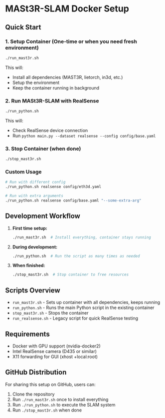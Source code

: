 # MASt3R-SLAM Docker Setup

## Quick Start

### 1. Setup Container (One-time or when you need fresh environment)
```bash
./run_mast3r.sh
```
This will:
- Install all dependencies (MAST3R, lietorch, in3d, etc.)
- Setup the environment 
- Keep the container running in background

### 2. Run MASt3R-SLAM with RealSense
```bash
./run_python.sh
```
This will:
- Check RealSense device connection
- Run `python main.py --dataset realsense --config config/base.yaml`

### 3. Stop Container (when done)
```bash
./stop_mast3r.sh
```

### Custom Usage
```bash
# Run with different config
./run_python.sh realsense config/eth3d.yaml

# Run with extra arguments  
./run_python.sh realsense config/base.yaml "--some-extra-arg"
```

## Development Workflow

1. **First time setup:**
   ```bash
   ./run_mast3r.sh  # Install everything, container stays running
   ```

2. **During development:**
   ```bash
   ./run_python.sh  # Run the script as many times as needed
   ```

3. **When finished:**
   ```bash
   ./stop_mast3r.sh  # Stop container to free resources
   ```

## Scripts Overview

- `run_mast3r.sh` - Sets up container with all dependencies, keeps running
- `run_python.sh` - Runs the main Python script in the existing container  
- `stop_mast3r.sh` - Stops the container
- `run_realsense.sh` - Legacy script for quick RealSense testing

## Requirements

- Docker with GPU support (nvidia-docker2)
- Intel RealSense camera (D435 or similar)
- X11 forwarding for GUI (xhost +local:root)

## GitHub Distribution

For sharing this setup on GitHub, users can:

1. Clone the repository
2. Run `./run_mast3r.sh` once to install everything
3. Run `./run_python.sh` to execute the SLAM system
4. Run `./stop_mast3r.sh` when done
